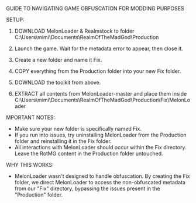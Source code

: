 GUIDE TO NAVIGATING GAME OBFUSCATION FOR MODDING PURPOSES 

SETUP:
1. DOWNLOAD MelonLoader & Realmstock to folder
C:\Users\mimi\Documents\RealmOfTheMadGod\Production

2. Launch the game. Wait for the metadata error to appear, then close it.

3. Create a new folder and name it Fix.

4. COPY everything from the Production folder into your new Fix folder.

5. DOWNLOAD the toolkit from above.

6. EXTRACT all contents from MelonLoader-master and place them inside
C:\Users\mimi\Documents\RealmOfTheMadGod\Production\Fix\MelonLoader

MPORTANT NOTES:
- Make sure your new folder is specifically named Fix.
- If you run into issues, try uninstalling MelonLoader from the Production folder and reinstalling it in the Fix folder.
- All interactions with MelonLoader should occur within the Fix directory. Leave the RotMG content in the Production folder untouched.

WHY THIS WORKS:
- MelonLoader wasn't designed to handle obfuscation. By creating the Fix folder, we direct MelonLoader to access the non-obfuscated metadata from our "Fix" directory, bypassing the issues present in the "Production" folder.
